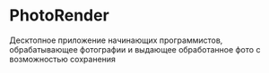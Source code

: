 # PhotoRender
Десктопное приложение начинающих программистов, обрабатывающее фотографии и выдающее обработанное фото с возможностью сохранения  

